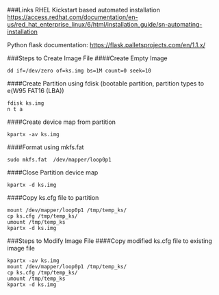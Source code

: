 
###Links
RHEL Kickstart based automated installation 
https://access.redhat.com/documentation/en-us/red_hat_enterprise_linux/6/html/installation_guide/sn-automating-installation

Python flask documentation:
https://flask.palletsprojects.com/en/1.1.x/


###Steps to Create Image File
####Create Empty Image
```
dd if=/dev/zero of=ks.img bs=1M count=0 seek=10
```
####Create Partition using fdisk (bootable partition, partition types to e(W95 FAT16 (LBA))
```
fdisk ks.img
n t a 
```
####Create device map from partition
```
kpartx -av ks.img
```
####Format using mkfs.fat
```
sudo mkfs.fat  /dev/mapper/loop0p1
```
####Close Partition device map
```
kpartx -d ks.img
```
####Copy ks.cfg file to partition
```kpartx -av ks.img
mount /dev/mapper/loop0p1 /tmp/temp_ks/
cp ks.cfg /tmp/temp_ks/
umount /tmp/temp_ks
kpartx -d ks.img
```

###Steps to Modify Image File
####Copy modified ks.cfg file to existing image file
```
kpartx -av ks.img
mount /dev/mapper/loop0p1 /tmp/temp_ks/
cp ks.cfg /tmp/temp_ks/
umount /tmp/temp_ks
kpartx -d ks.img
```
